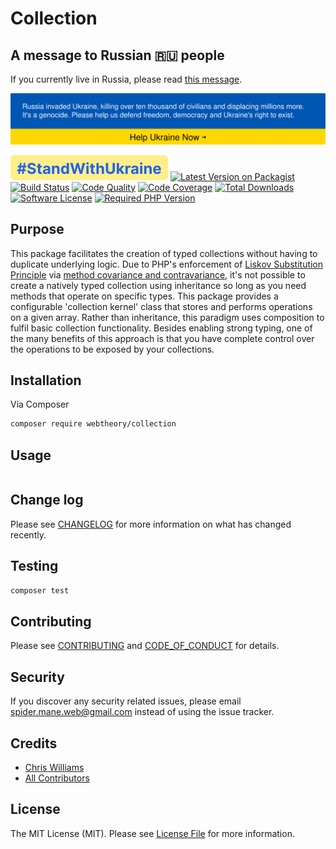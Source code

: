 # Collection

## A message to Russian 🇷🇺 people

If you currently live in Russia, please read [this message][link-to-russia-message].

[![Stand With Ukraine][banner-support-ukraine]][link-support-ukraine]

[![Stand With Ukraine][badge-support-ukraine]][link-support-ukraine]
[![Latest Version on Packagist][badge-packagist-version]][link-packagist]
[![Build Status][badge-scrutinizer-build]][link-scrutinizer]
[![Code Quality][badge-scrutinizer-quality]][link-scrutinizer]
[![Code Coverage][badge-scrutinizer-coverage]][link-scrutinizer]
[![Total Downloads][badge-packagist-downloads]][link-packagist-downloads]
[![Software License][badge-license]](LICENSE.md)
[![Required PHP Version][badge-packagist-php]][link-php]

## Purpose

This package facilitates the creation of typed collections without having to duplicate underlying logic. Due to PHP's enforcement of [Liskov Substitution Principle](https://php.watch/articles/php-lsp) via [method covariance and contravariance](https://www.php.net/manual/en/language.oop5.variance.php), it's not possible to create a natively typed collection using inheritance so long as you need methods that operate on specific types. This package provides a configurable 'collection kernel' class that stores and performs operations on a given array. Rather than inheritance, this paradigm uses composition to fulfil basic collection functionality. Besides enabling strong typing, one of the many benefits of this approach is that you have complete control over the operations to be exposed by your collections.

## Installation

Via Composer

```bash
composer require webtheory/collection
```

## Usage

```php

```

## Change log

Please see [CHANGELOG](CHANGELOG.md) for more information on what has changed recently.

## Testing

```bash
composer test
```

## Contributing

Please see [CONTRIBUTING](CONTRIBUTING.md) and [CODE_OF_CONDUCT](CODE_OF_CONDUCT.md) for details.

## Security

If you discover any security related issues, please email spider.mane.web@gmail.com instead of using the issue tracker.

## Credits

* [Chris Williams][link-author]
* [All Contributors][link-contributors]

## License

The MIT License (MIT). Please see [License File](LICENSE.md) for more information.

<!-- Links -->
[link-author]: https://github.com/spider-mane
[link-contributors]: ../../contributors
[link-packagist]: https://packagist.org/packages/webtheory/collection
[link-packagist-downloads]: https://packagist.org/packages/webtheory/collection/stats
[link-php]: https://php.net
[link-scrutinizer]: https://scrutinizer-ci.com/g/spider-mane/collection

<!-- Badges -->
[badge-license]: https://img.shields.io/badge/license-MIT-brightgreen.svg
[badge-packagist-downloads]: https://img.shields.io/packagist/dt/webtheory/collection.svg
[badge-packagist-php]: https://img.shields.io/packagist/php-v/webtheory/collection.svg?colorB=%238892BF
[badge-packagist-version]: https://img.shields.io/packagist/v/webtheory/collection.svg
[badge-scrutinizer-build]: https://img.shields.io/scrutinizer/build/g/spider-mane/collection.svg
[badge-scrutinizer-coverage]: https://img.shields.io/scrutinizer/coverage/g/spider-mane/collection.svg
[badge-scrutinizer-quality]: https://img.shields.io/scrutinizer/g/spider-mane/collection.svg

<!-- Support Ukraine -->
[badge-support-ukraine]: https://raw.githubusercontent.com/vshymanskyy/StandWithUkraine/main/badges/StandWithUkraine.svg
[banner-support-ukraine]: https://raw.githubusercontent.com/vshymanskyy/StandWithUkraine/main/banner2-direct.svg
[link-support-ukraine]: https://stand-with-ukraine.pp.ua
[link-to-russia-message]: https://github.com/vshymanskyy/StandWithUkraine/blob/main/docs/ToRussianPeople.md
